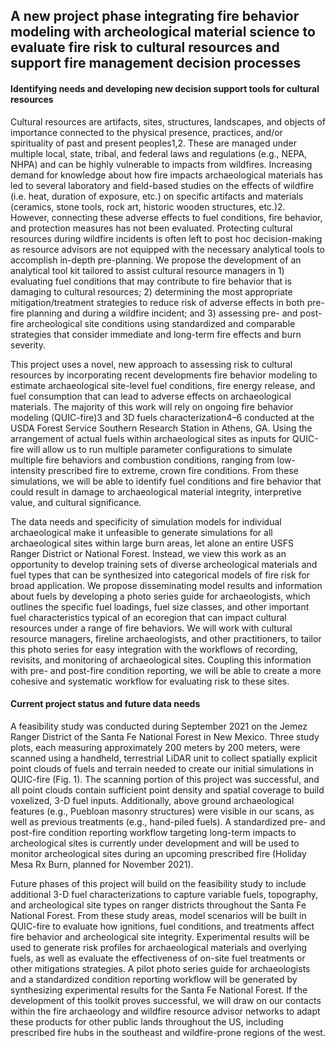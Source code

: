 
## A new project phase integrating fire behavior modeling with archeological material science to evaluate fire risk to cultural resources and support fire management decision processes

#### Identifying needs and developing new decision support tools for cultural resources

Cultural resources are artifacts, sites, structures, landscapes, and objects of importance connected to the physical presence, practices, and/or spirituality of past and present peoples1,2. These are managed under multiple local, state, tribal, and federal laws and regulations (e.g., NEPA, NHPA) and can be highly vulnerable to impacts from wildfires. Increasing demand for knowledge about how fire impacts archaeological materials has led to several laboratory and field-based studies on the effects of wildfire (i.e. heat, duration of exposure, etc.) on specific artifacts and materials (ceramics, stone tools, rock art, historic wooden structures, etc.)2. However, connecting these adverse effects to fuel conditions, fire behavior, and protection measures has not been evaluated. Protecting cultural resources during wildfire incidents is often left to post hoc decision-making as resource advisors are not equipped with the necessary analytical tools to accomplish in-depth pre-planning. We propose the development of an analytical tool kit tailored to assist cultural resource managers in 1) evaluating fuel conditions that may contribute to fire behavior that is damaging to cultural resources; 2) determining the most appropriate mitigation/treatment strategies to reduce risk of adverse effects in both pre-fire planning and during a wildfire incident; and 3) assessing pre- and post-fire archeological site conditions using standardized and comparable strategies that consider immediate and long-term fire effects and burn severity. 
  
This project uses a novel, new approach to assessing risk to cultural resources by incorporating recent developments fire behavior modeling to estimate archaeological site-level fuel conditions, fire energy release, and fuel consumption that can lead to adverse effects on archaeological materials. The majority of this work will rely on ongoing fire behavior modeling (QUIC-fire)3 and 3D fuels characterization4–6 conducted at the USDA Forest Service Southern Research Station in Athens, GA. Using the arrangement of actual fuels within archaeological sites as inputs for QUIC-fire will allow us to run multiple parameter configurations to simulate multiple fire behaviors and combustion conditions, ranging from low-intensity prescribed fire to extreme, crown fire conditions. From these simulations, we will be able to identify fuel conditions and fire behavior that could result in damage to archaeological material integrity, interpretive value, and cultural significance. 

The data needs and specificity of simulation models for individual archaeological make it unfeasible to generate simulations for all archaeological sites within large burn areas, let alone an entire USFS Ranger District or National Forest. Instead, we view this work as an opportunity to develop training sets of diverse archeological materials and fuel types that can be synthesized into categorical models of fire risk for broad application. We propose disseminating model results and information about fuels by developing a photo series guide for archaeologists, which outlines the specific fuel loadings, fuel size classes, and other important fuel characteristics typical of an ecoregion that can impact cultural resources under a range of fire behaviors. We will work with cultural resource managers, fireline archaeologists, and other practitioners, to tailor this photo series for easy integration with the workflows of recording, revisits, and monitoring of archaeological sites. Coupling this information with pre- and post-fire condition reporting, we will be able to create a more cohesive and systematic workflow for evaluating risk to these sites.

#### Current project status and future data needs

A feasibility study was conducted during September 2021 on the Jemez Ranger District of the Santa Fe National Forest in New Mexico. Three study plots, each measuring approximately 200 meters by 200 meters, were scanned using a handheld, terrestrial LiDAR unit to collect spatially explicit point clouds of fuels and terrain needed to create our initial simulations in QUIC-fire (Fig. 1). The scanning portion of this project was successful, and all point clouds contain sufficient point density and spatial coverage to build voxelized, 3-D fuel inputs. Additionally, above ground archaeological features (e.g., Puebloan masonry structures) were visible in our scans, as well as previous treatments (e.g., hand-piled fuels). A standardized pre- and post-fire condition reporting workflow targeting long-term impacts to archeological sites is currently under development and will be used to monitor archeological sites during an upcoming prescribed fire (Holiday Mesa Rx Burn, planned for November 2021). 
  
Future phases of this project will build on the feasibility study to include additional 3-D fuel characterizations to capture variable fuels, topography, and archeological site types on ranger districts throughout the Santa Fe National Forest. From these study areas, model scenarios will be built in QUIC-fire to evaluate how ignitions, fuel conditions, and treatments affect fire behavior and archeological site integrity. Experimental results will be used to generate risk profiles for archaeological materials and overlying fuels, as well as evaluate the effectiveness of on-site fuel treatments or other mitigations strategies. A pilot photo series guide for archaeologists and a standardized condition reporting workflow will be generated by synthesizing experimental results for the Santa Fe National Forest. If the development of this toolkit proves successful, we will draw on our contacts within the fire archaeology and wildfire resource advisor networks to adapt these products for other public lands throughout the US, including prescribed fire hubs in the southeast and wildfire-prone regions of the west.



